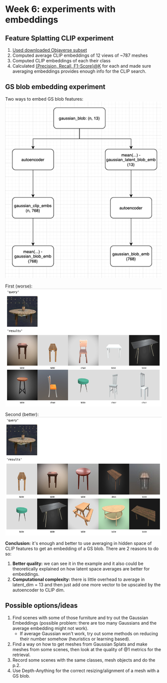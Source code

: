 # Week 6: experiments with embeddings
## Feature Splatting CLIP experiment
1. [Used downloaded Objaverse subset](week5.md)
2. Computed average CLIP embeddings of 12 views of ~787 meshes
3. Computed CLIP embeddings of each their class
4. Calculated [{Precision, Recall, F1-Score}@K](../../resources/weekly/week6/metrics_at_k.csv) for each and made sure
averaging embeddings provides enough info for the CLIP search.

## GS blob embedding experiment
Two ways to embed GS blob features:
![Two ways to embed](../../resources/weekly/week6/avg_emb.png)

First (worse):
![1](../../resources/weekly/week6/1.png)

Second (better):
![2](../../resources/weekly/week6/2.png)

**Conclusion:** it's enough and better to use averaging in hidden space of CLIP features to get an embedding of a GS blob.
There are 2 reasons to do so:
1. **Better quality:** we can see it in the example and it also could be theoretically explained on how latent space
averages are better for embeddings.
2. **Computational complexity:** there is little overhead to average in latent_dim = 13 and then just add one more vector
to be upscaled by the autoencoder to CLIP dim.

## Possible options/ideas
1. Find scenes with some of those furniture and try out the Gaussian Embeddings
   (possible problem: there are too many Gaussians and the average embedding might not work).
   - If average Gaussian won't work, try out some methods on reducing their number somehow (heuristics or learning based).
2. Find a way on how to get meshes from Gaussian Splats and make meshes from some scenes, then look at the quality of
@1 metrics for the retrieval.
3. Record some scenes with the same classes, mesh objects and do the p.2.
4. Use Depth-Anything for the correct resizing/alignment of a mesh with a GS blob.